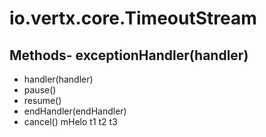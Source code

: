 # io.vertx.core.TimeoutStream
## Methods- exceptionHandler(handler)
- handler(handler)
- pause()
- resume()
- endHandler(endHandler)
- cancel()
mHelo  t1
t2
t3
